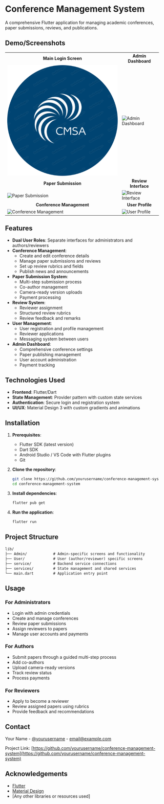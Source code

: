 # Conference Management System

A comprehensive Flutter application for managing academic conferences, paper submissions, reviews, and publications.

## Demo/Screenshots

<table>
  <tr>
    <td align="center"><b>Main Login Screen</b></td>
    <td align="center"><b>Admin Dashboard</b></td>
  </tr>
  <tr>
    <td><img src="assets/images/CircleLogo.png" alt="Main Login Screen" width="100%"/></td>
    <td><img src="screenshots/admin_dashboard.png" alt="Admin Dashboard" width="100%"/></td>
  </tr>
  <tr>
    <td align="center"><b>Paper Submission</b></td>
    <td align="center"><b>Review Interface</b></td>
  </tr>
  <tr>
    <td><img src="screenshots/paper_submission.png" alt="Paper Submission" width="100%"/></td>
    <td><img src="screenshots/review_interface.png" alt="Review Interface" width="100%"/></td>
  </tr>
  <tr>
    <td align="center"><b>Conference Management</b></td>
    <td align="center"><b>User Profile</b></td>
  </tr>
  <tr>
    <td><img src="screenshots/conference_management.png" alt="Conference Management" width="100%"/></td>
    <td><img src="screenshots/user_profile.png" alt="User Profile" width="100%"/></td>
  </tr>
</table>

## Features

- **Dual User Roles**: Separate interfaces for administrators and authors/reviewers
- **Conference Management**:
  - Create and edit conference details
  - Manage paper submissions and reviews
  - Set up review rubrics and fields
  - Publish news and announcements
- **Paper Submission System**:
  - Multi-step submission process
  - Co-author management
  - Camera-ready version uploads
  - Payment processing
- **Review System**:
  - Reviewer assignment
  - Structured review rubrics
  - Review feedback and remarks
- **User Management**:
  - User registration and profile management
  - Reviewer applications
  - Messaging system between users
- **Admin Dashboard**:
  - Comprehensive conference settings
  - Paper publishing management
  - User account administration
  - Payment tracking

## Technologies Used

- **Frontend**: Flutter/Dart
- **State Management**: Provider pattern with custom state services
- **Authentication**: Secure login and registration system
- **UI/UX**: Material Design 3 with custom gradients and animations

## Installation

1. **Prerequisites**:
   - Flutter SDK (latest version)
   - Dart SDK
   - Android Studio / VS Code with Flutter plugins
   - Git

2. **Clone the repository**:
   ```bash
   git clone https://github.com/yourusername/conference-management-system.git
   cd conference-management-system
   ```

3. **Install dependencies**:
   ```bash
   flutter pub get
   ```

4. **Run the application**:
   ```bash
   flutter run
   ```

## Project Structure

```
lib/
├── Admin/            # Admin-specific screens and functionality
├── User/             # User (author/reviewer) specific screens
├── service/          # Backend service connections
├── services/         # State management and shared services
└── main.dart         # Application entry point
```

## Usage

### For Administrators
- Login with admin credentials
- Create and manage conferences
- Review paper submissions
- Assign reviewers to papers
- Manage user accounts and payments

### For Authors
- Submit papers through a guided multi-step process
- Add co-authors
- Upload camera-ready versions
- Track review status
- Process payments

### For Reviewers
- Apply to become a reviewer
- Review assigned papers using rubrics
- Provide feedback and recommendations

## Contact

Your Name - [@yourusername](https://twitter.com/yourusername) - email@example.com

Project Link: [https://github.com/yourusername/conference-management-system](https://github.com/yourusername/conference-management-system)

## Acknowledgements

- [Flutter](https://flutter.dev/)
- [Material Design](https://material.io/)
- [Any other libraries or resources used]
